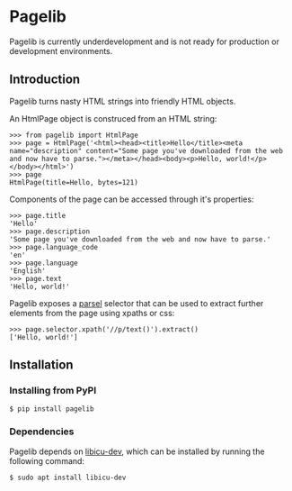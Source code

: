 # Pagelib
Pagelib is currently underdevelopment and is not ready for production or development environments.

## Introduction
Pagelib turns nasty HTML strings into friendly HTML objects.

An HtmlPage object is construced from an HTML string:
```
>>> from pagelib import HtmlPage
>>> page = HtmlPage('<html><head><title>Hello</title><meta name="description" content="Some page you've downloaded from the web and now have to parse."></meta></head><body><p>Hello, world!</p></body></html>')
>>> page
HtmlPage(title=Hello, bytes=121)
```

Components of the page can be accessed through it's properties:
```
>>> page.title
'Hello'
>>> page.description
'Some page you've downloaded from the web and now have to parse.'
>>> page.language_code
'en'
>>> page.language
'English'
>>> page.text
'Hello, world!'
```

Pagelib exposes a [parsel](https://github.com/scrapy/parsel) selector that can be used to extract further elements from the page using xpaths or css:
```
>>> page.selector.xpath('//p/text()').extract()
['Hello, world!']
```

## Installation

### Installing from PyPI
```
$ pip install pagelib
```

### Dependencies
Pagelib depends on [libicu-dev](https://packages.debian.org/sid/libicu-dev), which can be installed by running the following command:

```
$ sudo apt install libicu-dev

```
